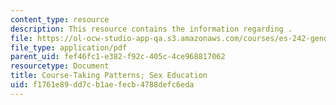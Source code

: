 ```yaml
---
content_type: resource
description: This resource contains the information regarding .
file: https://ol-ocw-studio-app-qa.s3.amazonaws.com/courses/es-242-gender-issues-in-academics-and-academia-spring-2004/f1761e89dd7cb1aefecb4788defc6eda_MITES_242S04_ses3.pdf
file_type: application/pdf
parent_uid: fef46fc1-e382-f92c-405c-4ce968817062
resourcetype: Document
title: Course-Taking Patterns; Sex Education
uid: f1761e89-dd7c-b1ae-fecb-4788defc6eda
---
```

